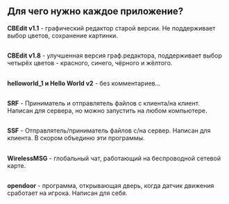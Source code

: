 Для чего нужно каждое приложение?
---

**CBEdit v1.1** - графический редактор старой версии. Не поддерживает выбор цветов, сохранение картинки.
##
**CBEdit v1.8** - улучшенная версия граф.редактора, поддерживает выбор четырёх цветов - красного, синего, чёрного и жёлтого.
##
**helloworld_1 и Hello World v2** - без комментариев...
##
**SRF** - Приниматель и отправлятель файлов с клиента/на клиент. Написан для сервера, но можно запустить на любом компьютере.
##
**SSF** - Отправлятель/приниматель файлов с/на сервер. Написан для клиента. В скором объединю эти программы.
##
**WirelessMSG** - глобальный чат, работающий на беспроводной сетевой карте.
##
**opendoor** - программа, открывающая дверь, когда датчик движения сработает на игрока. Написан для себя.
